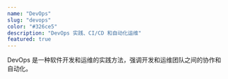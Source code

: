 ```yaml
---
name: "DevOps"
slug: "devops"
color: "#326ce5"
description: "DevOps 实践、CI/CD 和自动化运维"
featured: true
---
```


DevOps 是一种软件开发和运维的实践方法，强调开发和运维团队之间的协作和自动化。
